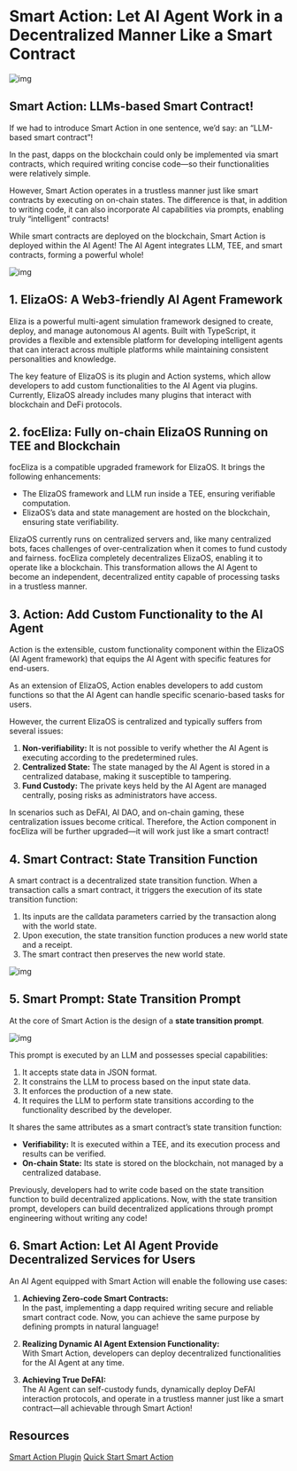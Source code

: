 # Smart Action: Let AI Agent Work in a Decentralized Manner Like a Smart Contract

![img](sa-img2.png)

## Smart Action: LLMs-based Smart Contract!

If we had to introduce Smart Action in one sentence, we’d say: an “LLM-based smart contract”!

In the past, dapps on the blockchain could only be implemented via smart contracts, which required writing concise code—so their functionalities were relatively simple.

However, Smart Action operates in a trustless manner just like smart contracts by executing on on-chain states. The difference is that, in addition to writing code, it can also incorporate AI capabilities via prompts, enabling truly “intelligent” contracts!

While smart contracts are deployed on the blockchain, Smart Action is deployed within the AI Agent! The AI Agent integrates LLM, TEE, and smart contracts, forming a powerful whole!

![img](sa-img1.png)

## 1. ElizaOS: A Web3-friendly AI Agent Framework

Eliza is a powerful multi-agent simulation framework designed to create, deploy, and manage autonomous AI agents. Built with TypeScript, it provides a flexible and extensible platform for developing intelligent agents that can interact across multiple platforms while maintaining consistent personalities and knowledge.

The key feature of ElizaOS is its plugin and Action systems, which allow developers to add custom functionalities to the AI Agent via plugins. Currently, ElizaOS already includes many plugins that interact with blockchain and DeFi protocols.

## 2. focEliza: Fully on-chain ElizaOS Running on TEE and Blockchain

focEliza is a compatible upgraded framework for ElizaOS. It brings the following enhancements:

- The ElizaOS framework and LLM run inside a TEE, ensuring verifiable computation.
- ElizaOS’s data and state management are hosted on the blockchain, ensuring state verifiability.

ElizaOS currently runs on centralized servers and, like many centralized bots, faces challenges of over-centralization when it comes to fund custody and fairness. focEliza completely decentralizes ElizaOS, enabling it to operate like a blockchain. This transformation allows the AI Agent to become an independent, decentralized entity capable of processing tasks in a trustless manner.

## 3. Action: Add Custom Functionality to the AI Agent

Action is the extensible, custom functionality component within the ElizaOS (AI Agent framework) that equips the AI Agent with specific features for end-users.

As an extension of ElizaOS, Action enables developers to add custom functions so that the AI Agent can handle specific scenario-based tasks for users.

However, the current ElizaOS is centralized and typically suffers from several issues:

1. **Non-verifiability:** It is not possible to verify whether the AI Agent is executing according to the predetermined rules.
2. **Centralized State:** The state managed by the AI Agent is stored in a centralized database, making it susceptible to tampering.
3. **Fund Custody:** The private keys held by the AI Agent are managed centrally, posing risks as administrators have access.

In scenarios such as DeFAI, AI DAO, and on-chain gaming, these centralization issues become critical. Therefore, the Action component in focEliza will be further upgraded—it will work just like a smart contract!

## 4. Smart Contract: State Transition Function

A smart contract is a decentralized state transition function. When a transaction calls a smart contract, it triggers the execution of its state transition function:

1. Its inputs are the calldata parameters carried by the transaction along with the world state.
2. Upon execution, the state transition function produces a new world state and a receipt.
3. The smart contract then preserves the new world state.

![img](sa-img4.png)

## 5. Smart Prompt: State Transition Prompt

At the core of Smart Action is the design of a **state transition prompt**.

![img](sa-img3.png)

This prompt is executed by an LLM and possesses special capabilities:

1. It accepts state data in JSON format.
2. It constrains the LLM to process based on the input state data.
3. It enforces the production of a new state.
4. It requires the LLM to perform state transitions according to the functionality described by the developer.

It shares the same attributes as a smart contract’s state transition function:

- **Verifiability:** It is executed within a TEE, and its execution process and results can be verified.
- **On-chain State:** Its state is stored on the blockchain, not managed by a centralized database.

Previously, developers had to write code based on the state transition function to build decentralized applications. Now, with the state transition prompt, developers can build decentralized applications through prompt engineering without writing any code!

## 6. Smart Action: Let AI Agent Provide Decentralized Services for Users

An AI Agent equipped with Smart Action will enable the following use cases:

1. **Achieving Zero-code Smart Contracts:**  
   In the past, implementing a dapp required writing secure and reliable smart contract code. Now, you can achieve the same purpose by defining prompts in natural language!

2. **Realizing Dynamic AI Agent Extension Functionality:**  
   With Smart Action, developers can deploy decentralized functionalities for the AI Agent at any time.

3. **Achieving True DeFAI:**  
   The AI Agent can self-custody funds, dynamically deploy DeFAI interaction protocols, and operate in a trustless manner just like a smart contract—all achievable through Smart Action!

## Resources

[Smart Action Plugin](/collection/plugins/smart-action.md)
[Quick Start Smart Action](/dev-community/quick-start-smart-action.md)
